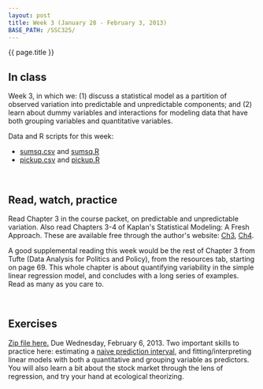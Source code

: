 ```yaml
---
layout: post
title: Week 3 (January 28 - February 3, 2013)
BASE_PATH: /SSC325/
---
```

{{ page.title }}


In class
--------

Week 3, in which we: (1) discuss a statistical model as a partition of observed variation into predictable and unpredictable components; and (2) learn about dummy variables and interactions for modeling data that have both grouping variables and quantitative variables.

Data and R scripts for this week: 
* [sumsq.csv](http://jgscott.github.com/SSC325/data/sumsq.csv) and [sumsq.R](http://jgscott.github.com/SSC325/r/sumsq.R)
* [pickup.csv](http://jgscott.github.com/SSC325/data/pickup.csv) and [pickup.R](http://jgscott.github.com/SSC325/r/pickup.R)


<br>

Read, watch, practice
---------------------

Read Chapter 3 in the course packet, on predictable and unpredictable variation.  Also read Chapters 3-4 of Kaplan's Statistical Modeling: A Fresh Approach.  These are available free through the author's website: [Ch3](http://www.mosaic-web.org/go/StatisticalModeling/Chapters/Chapter-03.pdf), [Ch4](http://www.mosaic-web.org/go/StatisticalModeling/Chapters/Chapter-04.pdf).

A good supplemental reading this week would be the rest of Chapter 3 from Tufte (Data Analysis for Politics and Policy), from the resources tab, starting on page 69.  This whole chapter is about quantifying variability in the simple linear regression model, and concludes with a long series of examples. Read as many as you care to.

<br>

Exercises
---------
[Zip file here.](http://jgscott.github.com/SSC325/exercises/exercises03-SSC325H.zip) Due Wednesday, February 6, 2013.  Two important skills to practice here: estimating a [naive prediction interval](http://youtu.be/k3e0WSiBti8?t=2m51s), and fitting/interpreting linear models with both a quantitative and grouping variable as predictors.  You will also learn a bit about the stock market through the lens of regression, and try your hand at ecological theorizing.

